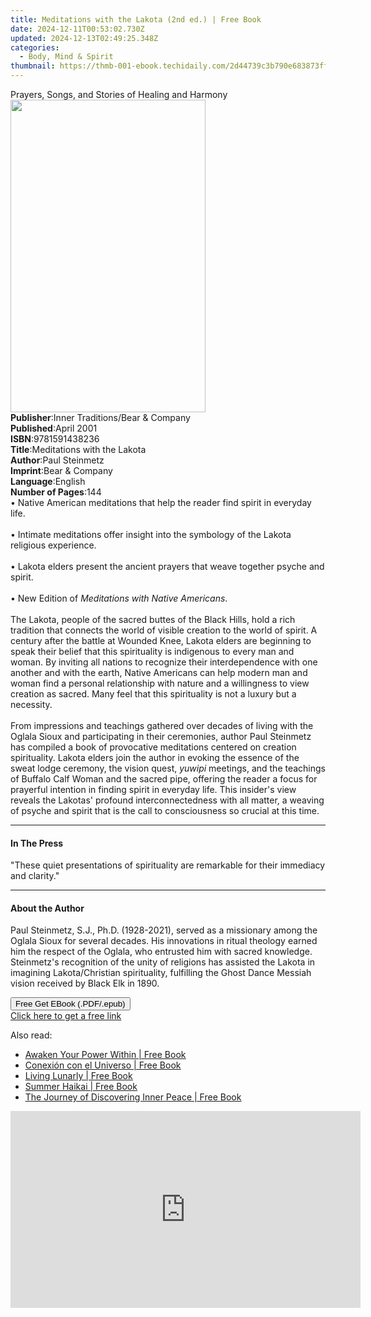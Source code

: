 ```yaml
---
title: Meditations with the Lakota (2nd ed.) | Free Book
date: 2024-12-11T00:53:02.730Z
updated: 2024-12-13T02:49:25.348Z
categories:
  - Body, Mind & Spirit
thumbnail: https://thmb-001-ebook.techidaily.com/2d44739c3b790e683873ff4727abb129b62a1444109edd380b276257117aabe0.jpg
---
```

<main id="book-container">
  <div class="flex flex-col">
    <div class="book-brief flex-1 py-6 px-4 sm:p-6 md:py-10 md:px-8">
      <!-- brief-->
      <div class="book-brief-main">
        Prayers, Songs, and Stories of Healing and Harmony
      </div>
    </div>
    <div
      class="book-meta-info flex-1 grid gap-4 col-start-1 col-end-3 row-start-1 sm:mb-6 sm:grid-cols-4 lg:gap-6 lg:col-start-2 lg:row-end-6 lg:row-span-6 lg:mb-0"
    >
      <div
        class="book-meta-info-left place-content-center mt-4 p-4 text-sm leading-6 col-start-2 col-span-2 dark:text-slate-400"
      >
        <img
          class="w-full h-500 object-cover rounded-lg sm:h-255 sm:col-span-2 lg:col-span-full"
          src="https://img-001-ebook.techidaily.com/9aaec023ef3428b840d149cb7464c23393321fe77772d94084d157281f45bdea.jpg"
          alt=""
          width="312"
          height="500"
        />
      </div>
      <div
        class="book-meta-info-right mt-2 col-start-1 row-start-2 col-span-3 self-center"
      >
        <!-- meta data  -->
        <div class="flex flex-col px-4 md:px-8">
          <div class="flex-1">
            <strong>Publisher</strong>:<span class="px-2"
              >Inner Traditions/Bear &amp; Company</span
            >
          </div>
          <div class="flex-1">
            <strong>Published</strong>:<span class="px-2">April 2001</span>
          </div>
          <div class="flex-1">
            <strong>ISBN</strong>:<span class="px-2">9781591438236</span>
          </div>
          <div class="flex-1">
            <strong>Title</strong>:<span class="px-2"
              >Meditations with the Lakota</span
            >
          </div>
          <div class="flex-1">
            <strong>Author</strong>:<span class="px-2">Paul Steinmetz</span>
          </div>
          <div class="flex-1">
            <strong>Imprint</strong>:<span class="px-2"
              >Bear &amp; Company</span
            >
          </div>
          <div class="flex-1">
            <strong>Language</strong>:<span class="px-2">English</span>
          </div>
          <div class="flex-1">
            <strong>Number of Pages</strong>:<span class="px-2">144</span>
          </div>
        </div>
      </div>
    </div>
    <div class="book-description flex-1 py-6 px-4 sm:p-6 md:py-10 md:px-8">
      <div class="book-description-main">
        <div accordion-content="" id="description">
          • Native American meditations that help the reader find spirit in
          everyday life. <br /><br />• Intimate meditations offer insight into
          the symbology of the Lakota religious experience. <br /><br />• Lakota
          elders present the ancient prayers that weave together psyche and
          spirit. <br /><br />• New Edition of
          <i>Meditations with Native Americans</i>. <br /><br />The Lakota,
          people of the sacred buttes of the Black Hills, hold a rich tradition
          that connects the world of visible creation to the world of spirit. A
          century after the battle at Wounded Knee, Lakota elders are beginning
          to speak their belief that this spirituality is indigenous to every
          man and woman. By inviting all nations to recognize their
          interdependence with one another and with the earth, Native Americans
          can help modern man and woman find a personal relationship with nature
          and a willingness to view creation as sacred. Many feel that this
          spirituality is not a luxury but a necessity. <br /><br />From
          impressions and teachings gathered over decades of living with the
          Oglala Sioux and participating in their ceremonies, author Paul
          Steinmetz has compiled a book of provocative meditations centered on
          creation spirituality. Lakota elders join the author in evoking the
          essence of the sweat lodge ceremony, the vision quest,
          <i>yuwipi</i> meetings, and the teachings of Buffalo Calf Woman and
          the sacred pipe, offering the reader a focus for prayerful intention
          in finding spirit in everyday life. This insider's view reveals the
          Lakotas' profound interconnectedness with all matter, a weaving of
          psyche and spirit that is the call to consciousness so crucial at this
          time.
        </div>
        <div class="accordion-fader"></div>
      </div>
    </div>
    <div class="book-excerpts flex-1 py-6 px-4 sm:p-6 md:py-10 md:px-8">
      <!-- excerpts-->
      <div class="book-excerpts-main">
        <hr />
        <h4 class="placeholder placeholder-heading">
          <span>In The Press</span>
        </h4>
        <p>
          "These quiet presentations of spirituality are remarkable for their
          immediacy and clarity."
        </p>
      </div>
    </div>
    <div class="book-about-author flex-1 py-6 px-4 sm:p-6 md:py-10 md:px-8">
      <!-- about author-->
      <div class="book-main-author-main">
        <hr />
        <h4 class="placeholder placeholder-heading">
          <span>About the Author</span>
        </h4>
        <p>
          Paul Steinmetz, S.J., Ph.D. (1928-2021), served as a missionary among
          the Oglala Sioux for several decades. His innovations in ritual
          theology earned him the respect of the Oglala, who entrusted him with
          sacred knowledge. Steinmetz's recognition of the unity of religions
          has assisted the Lakota in imagining Lakota/Christian spirituality,
          fulfilling the Ghost Dance Messiah vision received by Black Elk in
          1890.
        </p>
      </div>
    </div>
    <div class="book-free-get flex-1 py-6 px-4 sm:p-6 md:py-10 md:px-8">
      <button
        id="btn-free-get"
        class="bg-blue-500 hover:bg-blue-700 text-white font-bold py-2 px-4 rounded"
      >
        Free Get EBook (.PDF/.epub)
      </button>
      <div id="countdown-display" class="px-2 text-lg mt-2"></div>
      <a
        id="free-link"
        class="hidden bg-blue-500 hover:bg-blue-700 text-white font-bold py-2 px-4 rounded"
        href="https://www.ebooks.com/en-us/book/95782306/meditations-with-the-lakota/paul-steinmetz/"
        target="_blank"
        >Click here to get a free link</a
      >
    </div>
    <script>
      let countdownTime = 0;
      let countdownInterval = null;
      document
        .getElementById('btn-free-get')
        .addEventListener('click', startCountdown);
      function startCountdown() {
        countdownTime = new Date().getTime() + 60000 * 3;
        countdownInterval = setInterval(updateCountdown, 1000);
        document.getElementById('btn-free-get').disabled = true;
        document
          .getElementById('btn-free-get')
          .classList.add('bg-gray-500', 'cursor-not-allowed');
      }
      function updateCountdown() {
        let currentTime = new Date().getTime();
        let timeLeft = countdownTime - currentTime;
        let secondsLeft = Math.floor(timeLeft / 1000);
        document.getElementById('countdown-display').innerHTML =
          `Remaining time: ${secondsLeft} seconds.`;
        if (secondsLeft <= 0) {
          clearInterval(countdownInterval);
          document.getElementById('btn-free-get').classList.add('hidden');
          document.getElementById('free-link').classList.remove('hidden');
          document.getElementById('countdown-display').innerHTML = '';
        }
      }
    </script>
  </div>
</main>

<ins class="adsbygoogle"
      style="display:block"
      data-ad-client="ca-pub-7571918770474297"
      data-ad-slot="8358498916"
      data-ad-format="auto"
      data-full-width-responsive="true"></ins>
    

<span class="atpl-alsoreadstyle">Also read:</span>
<div><ul>
<li><a href="https://novels-ebooks.techidaily.com/210362383-9781800960701-awaken-your-power-within/"><u>Awaken Your Power Within | Free Book</u></a></li>
<li><a href="https://novels-ebooks.techidaily.com/210362173-9781640869882-conexion-con-el-universo/"><u>Conexión con el Universo | Free Book</u></a></li>
<li><a href="https://novels-ebooks.techidaily.com/210363175-9780760371848-living-lunarly/"><u>Living Lunarly | Free Book</u></a></li>
<li><a href="https://novels-ebooks.techidaily.com/210362086-9781662415562-summer-haikai/"><u>Summer Haikai | Free Book</u></a></li>
<li><a href="https://novels-ebooks.techidaily.com/210362138-9781087974781-the-journey-of-discovering-inner-peace/"><u>The Journey of Discovering Inner Peace | Free Book</u></a></li>
</ul></div>

<!-- affiliate ads begin -->
<iframe width="560" height="315" src="https://www.youtube.com/embed/BmegThMdrJE?si=rILo1FJb9DgnPljV" title="YouTube video player" frameborder="0" allow="accelerometer; autoplay; clipboard-write; encrypted-media; gyroscope; picture-in-picture; web-share" referrerpolicy="strict-origin-when-cross-origin" allowfullscreen></iframe>
<!-- affiliate ads end -->

